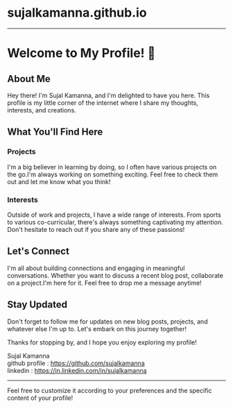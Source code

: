 # sujalkamanna.github.io
<!-- HELLO THERE -->

---

# Welcome to My Profile! 🌟

## About Me
Hey there! I'm Sujal Kamanna, and I'm delighted to have you here. This profile is my little corner of the internet where I share my thoughts, interests, and creations.

## What You'll Find Here

### Projects
I'm a big believer in learning by doing, so I often have various projects on the go.I'm always working on something exciting. Feel free to check them out and let me know what you think!

### Interests
Outside of work and projects, I have a wide range of interests. From sports to various co-curricular, there's always something captivating my attention. Don't hesitate to reach out if you share any of these passions!

## Let's Connect
I'm all about building connections and engaging in meaningful conversations. Whether you want to discuss a recent blog post, collaborate on a project.I'm here for it. Feel free to drop me a message anytime!

## Stay Updated
Don't forget to follow me for updates on new blog posts, projects, and whatever else I'm up to. Let's embark on this journey together!

Thanks for stopping by, and I hope you enjoy exploring my profile!

Sujal Kamanna <br>
github profile : https://github.com/sujalkamanna
<br>
linkedin :
https://in.linkedin.com/in/sujalkamanna

---

Feel free to customize it according to your preferences and the specific content of your profile!
